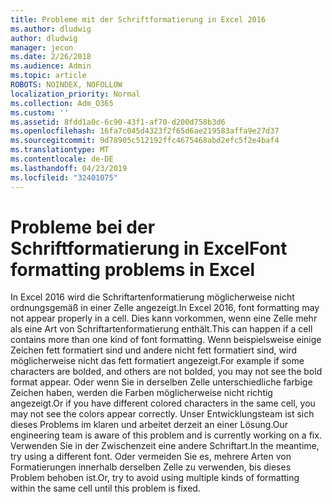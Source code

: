 ```yaml
---
title: Probleme mit der Schriftformatierung in Excel 2016
ms.author: dludwig
author: dludwig
manager: jecon
ms.date: 2/26/2018
ms.audience: Admin
ms.topic: article
ROBOTS: NOINDEX, NOFOLLOW
localization_priority: Normal
ms.collection: Adm_O365
ms.custom: ''
ms.assetid: 8fdd1a0c-6c90-43f1-af70-d200d758b3d6
ms.openlocfilehash: 16fa7c045d4323f2f65d6ae219583affa9e27d37
ms.sourcegitcommit: 9d78905c512192ffc4675468abd2efc5f2e4baf4
ms.translationtype: MT
ms.contentlocale: de-DE
ms.lasthandoff: 04/23/2019
ms.locfileid: "32401075"
---
```

# <a name="font-formatting-problems-in-excel"></a><span data-ttu-id="31119-102">Probleme bei der Schriftformatierung in Excel</span><span class="sxs-lookup"><span data-stu-id="31119-102">Font formatting problems in Excel</span></span>

<span data-ttu-id="31119-103">In Excel 2016 wird die Schriftartenformatierung möglicherweise nicht ordnungsgemäß in einer Zelle angezeigt.</span><span class="sxs-lookup"><span data-stu-id="31119-103">In Excel 2016, font formatting may not appear properly in a cell.</span></span> <span data-ttu-id="31119-104">Dies kann vorkommen, wenn eine Zelle mehr als eine Art von Schriftartenformatierung enthält.</span><span class="sxs-lookup"><span data-stu-id="31119-104">This can happen if a cell contains more than one kind of font formatting.</span></span> <span data-ttu-id="31119-105">Wenn beispielsweise einige Zeichen fett formatiert sind und andere nicht fett formatiert sind, wird möglicherweise nicht das fett formatiert angezeigt.</span><span class="sxs-lookup"><span data-stu-id="31119-105">For example if some characters are bolded, and others are not bolded, you may not see the bold format appear.</span></span> <span data-ttu-id="31119-106">Oder wenn Sie in derselben Zelle unterschiedliche farbige Zeichen haben, werden die Farben möglicherweise nicht richtig angezeigt.</span><span class="sxs-lookup"><span data-stu-id="31119-106">Or if you have different colored characters in the same cell, you may not see the colors appear correctly.</span></span> <span data-ttu-id="31119-107">Unser Entwicklungsteam ist sich dieses Problems im klaren und arbeitet derzeit an einer Lösung.</span><span class="sxs-lookup"><span data-stu-id="31119-107">Our engineering team is aware of this problem and is currently working on a fix.</span></span> <span data-ttu-id="31119-108">Verwenden Sie in der Zwischenzeit eine andere Schriftart.</span><span class="sxs-lookup"><span data-stu-id="31119-108">In the meantime, try using a different font.</span></span> <span data-ttu-id="31119-109">Oder vermeiden Sie es, mehrere Arten von Formatierungen innerhalb derselben Zelle zu verwenden, bis dieses Problem behoben ist.</span><span class="sxs-lookup"><span data-stu-id="31119-109">Or, try to avoid using multiple kinds of formatting within the same cell until this problem is fixed.</span></span> 
  

